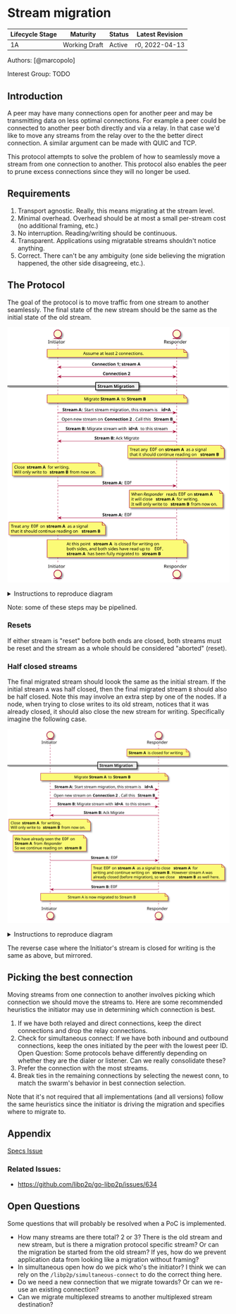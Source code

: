 # Stream migration

| Lifecycle Stage | Maturity      | Status | Latest Revision |
|-----------------|---------------|--------|-----------------|
| 1A              | Working Draft | Active | r0, 2022-04-13  |

Authors: [@marcopolo]

Interest Group: TODO
## Introduction

A peer may have many connections open for another peer and may be transmitting
data on less optimal connections. For example a peer could be connected to
another peer both directly and via a relay. In that case we'd like to move any
streams from the relay over to the the better direct connection. A similar
argument can be made with QUIC and TCP.

This protocol attempts to solve the problem of how to seamlessly move a stream
from one connection to another. This protocol also enables the peer to prune
excess connections since they will no longer be used.

## Requirements

1. Transport agnostic. Really, this means migrating at the stream level.
1. Minimal overhead. Overhead should be at most a small per-stream cost (no additional framing, etc.)
1. No interruption. Reading/writing should be continuous.
1. Transparent. Applications using migratable streams shouldn't notice anything.
1. Correct. There can't be any ambiguity (one side believing the migration happened, the other side disagreeing, etc.).

## The Protocol
The goal of the protocol is to move traffic from one stream to another
seamlessly. The final state of the new stream should be the same as the initial
state of the old stream.

![stream-migration](./stream-migration/stream-migration.svg)

<details>
  <summary>Instructions to reproduce diagram</summary>

``` plantuml
@startuml stream-migration
skinparam sequenceMessageAlign center
entity Initiator
entity Responder

note over Initiator, Responder: Assume at least 2 connections.

Initiator <-> Responder: <b>Connection 1; stream A</b>
Initiator <-> Responder: <b>Connection 2</b>

== Stream Migration ==

note over Initiator, Responder: Migrate <b>Stream A</b> to <b>Stream B</b>

Initiator -> Responder: <b>Stream A:</b> Start stream migration, this stream is <b>id=A</b>

Initiator -> Responder: Open new stream on <b>Connection 2</b>. Call this <b>Stream B</b>

Initiator -> Responder: <b>Stream B:</b> Migrate stream with <b>id=A</b> to this stream
Initiator <- Responder: <b>Stream B:</b> Ack Migrate

note over Responder
    Treat any ""EOF"" on <b>stream A</b> as a signal
    that it should continue reading on <b>stream B</b>
end note


note over Initiator
    Close <b>stream A</b> for writing.
    Will only write to <b>stream B</b> from now on.
end note

Initiator -> Responder: <b>Stream A:</b> ""EOF""

note over Responder
    When <i>Responder</i> reads ""EOF"" on <b>stream A</b>
    it will close <b>stream A</b> for writing.
    It will only write to <b>stream B</b> from now on.
end note

Initiator <- Responder: <b>Stream A:</b> ""EOF""

note over Initiator
    Treat any ""EOF"" on <b>stream A</b> as a signal
    that it should continue reading on <b>stream B</b>
end note

note over Initiator, Responder
    At this point <b>stream A</b> is closed for writing on
    both sides, and both sides have read up to ""EOF"".
    <b>stream A</b> has been fully migrated to <b>stream B</b>
end note

@enduml
```

To generate:
```bash
plantuml stream-migration.md -o stream-migration -tsvg
```
</details>

Note: some of these steps may be pipelined.

### Resets

If either stream is "reset" before both ends are closed, both streams must be
reset and the stream as a whole should be considered "aborted" (reset).

### Half closed streams

The final migrated stream should loook the same as the initial stream. If the
initial stream `A` was half closed, then the final migrated stream `B` should
also be half closed. Note this may involve an extra step by one of the nodes.
If a node, when trying to close writes to its old stream, notices that it was
already closed, it should also close the new stream for writing. Specifically
imagine the following case.


![stream-migration-half-closed](./stream-migration/stream-migration-half-closed.svg)

<details>
  <summary>Instructions to reproduce diagram</summary>
``` plantuml
@startuml stream-migration-half-closed
skinparam sequenceMessageAlign center
entity Initiator
entity Responder

note over Responder: <b>Stream A</b> is closed for writing

== Stream Migration ==

note over Initiator, Responder: Migrate <b>Stream A</b> to <b>Stream B</b>

Initiator -> Responder: <b>Stream A:</b> Start stream migration, this stream is <b>id=A</b>

Initiator -> Responder: Open new stream on <b>Connection 2</b>. Call this <b>Stream B</b>

Initiator -> Responder: <b>Stream B:</b> Migrate stream with <b>id=A</b> to this stream
Initiator <- Responder: <b>Stream B:</b> Ack Migrate

note over Initiator
    Close <b>stream A</b> for writing.
    Will only write to <b>stream B</b> from now on.
end note


note over Initiator
    We have already seen the ""EOF"" on
    <b>Stream A</b> from <i>Responder</i>
    So we continue reading on <b>stream B</b>
end note

Initiator -> Responder: <b>Stream A:</b> ""EOF""

note over Responder
    Treat ""EOF"" on <b>stream A</b> as a signal to close <b>stream A</b> for
    writing and continue writing on <b>stream B</b>. However stream A was
    already closed (before migration), so we close <b>stream B</b> as well here.
end note
Initiator <- Responder: <b>Stream B:</b> ""EOF""


note over Initiator, Responder: Stream A is now migrated to Stream B
@enduml
```
To generate:
```bash
plantuml stream-migration.md -o stream-migration -tsvg
```
</details>

The reverse case where the Initiator's stream is closed for writing is the same
as above, but mirrored.

## Picking the best connection

Moving streams from one connection to another involves picking which connection
we should move the streams to. Here are some recommended heuristics the
initiator may use in determining which connection is best.

1. If we have both relayed and direct connections, keep the direct connections
   and drop the relay connections.
2. Check for simultaneous connect: If we have both inbound and outbound
   connections, keep the ones initiated by the peer with the lowest peer ID. Open
   Question: Some protocols behave differently depending on whether they are the
   dialer or listener. Can we really consolidate these?
3. Prefer the connection with the most streams.
4. Break ties in the remaining connections by selecting the newest conn, to
   match the swarm's behavior in best connection selection.

Note that it's not required that all implementations (and all versions) follow
the same heuristics since the initiator is driving the migration and specifies
where to migrate to.

## Appendix

[Specs Issue](https://github.com/libp2p/specs/issues/328)

### Related Issues:

- <https://github.com/libp2p/go-libp2p/issues/634>

## Open Questions

Some questions that will probably be resolved when a PoC is implemented.

- How many streams are there total? 2 or 3? There is the old stream and new
  stream, but is there a migration protocol specific stream? Or can the
  migration be started from the old stream? If yes, how do we prevent
  application data from looking like a migration without framing?
- In simultaneous open how do we pick who's the initiator? I think we can rely
  on the `/libp2p/simultaneous-connect` to do the correct thing here.
- Do we need a new connection that we migrate towards? Or can we re-use an
  existing connection?
- Can we migrate multiplexed streams to another multiplexed stream destination?
